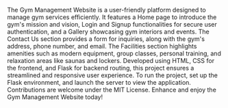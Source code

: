The Gym Management Website is a user-friendly platform designed to manage gym services efficiently. It features a Home page to introduce the gym's mission and vision, Login and Signup functionalities for secure
user authentication, and a Gallery showcasing gym interiors and events. The Contact Us section provides a form for inquiries, along with the gym's address, phone number, and email. The Facilities section highlights 
amenities such as modern equipment, group classes, personal training, and relaxation areas like saunas and lockers. Developed using HTML, CSS for the frontend, and Flask for backend routing, this project ensures a 
streamlined and responsive user experience. To run the project, set up the Flask environment, and launch the server to view the application. Contributions are welcome under the MIT License. Enhance and enjoy the Gym 
Management Website today!
